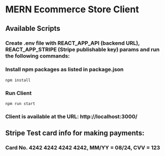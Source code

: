 # MERN Ecommerce Store Client

## Available Scripts

### Create .env file with REACT_APP_API (backend URL), REACT_APP_STRIPE (Stripe publishable key) params and run the following commands:

### Install npm packages as listed in package.json

`npm install`

### Run Client

`npm run start`

### Client is available at the URL: http://localhost:3000/

## Stripe Test card info for making payments:

### Card No. 4242 4242 4242 4242, MM/YY = 08/24, CVV = 123
